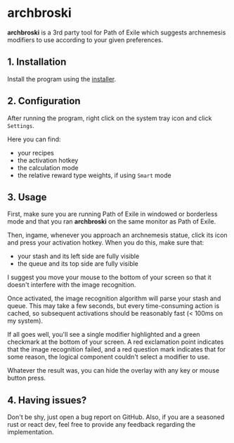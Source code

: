 # archbroski

__archbroski__ is a 3rd party tool for Path of Exile which suggests archnemesis modifiers to use according to your given preferences.

## 1. Installation

Install the program using the [installer](https://www.google.com).

## 2. Configuration

After running the program, right click on the system tray icon and click `Settings`.

Here you can find:
 - your recipes
 - the activation hotkey
 - the calculation mode
 - the relative reward type weights, if using `Smart` mode

## 3. Usage

First, make sure you are running Path of Exile in windowed or borderless mode and that you ran __archbroski__ on the same monitor as Path of Exile.

Then, ingame, whenever you approach an archnemesis statue, click its icon and press your activation hotkey. When you do this, make sure that:

 - your stash and its left side are fully visible
 - the queue and its top side are fully visible

 I suggest you move your mouse to the bottom of your screen so that it doesn't interfere with the image recognition.

 Once activated, the image recognition algorithm will parse your stash and queue. This may take a few seconds, but every time-consuming action is cached, so subsequent activations should be reasonably fast (< 100ms on my system).
 
 If all goes well, you'll see a single modifier highlighted and a green checkmark at the bottom of your screen. A red exclamation point indicates that the image recognition failed, and a red question mark indicates that for some reason, the logical component couldn't select a modifier to use.
 
 Whatever the result was, you can hide the overlay with any key or mouse button press.

 ## 4. Having issues?

 Don't be shy, just open a bug report on GitHub. Also, if you are a seasoned rust or react dev, feel free to provide any feedback regarding the implementation.